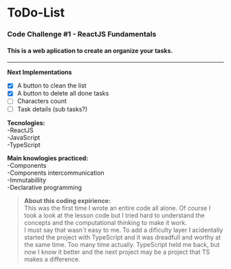# ToDo-List
### Code Challenge #1 - ReactJS Fundamentals

<h4>This is a web aplication to create an organize your tasks.</h4>  

___
**Next Implementations**  
- [x] A button to clean the list
- [x] A button to delete all done tasks
- [ ] Characters count
- [ ] Task details (sub tasks?)

**Tecnologies:**  
-ReactJS  
-JavaScript  
-TypeScript  

**Main knowlogies practiced:**  
-Components  
-Components intercommunication  
-Immutabillity  
-Declarative programming  



> **About this coding expirience:**  
> This was the first time I wrote an entire code all alone. Of course I took a look at the lesson code but I tried hard to understand the concepts and the computational thinking to make it work.  
> I must say that wasn´t easy to me. To add a dificulty layer I acidentally started the project with TypeScript and it was dreadfull and worthy at the same time. Too many time actually. TypeScript held me back, but now I know it better and the next project may be a project that TS makes a difference.   